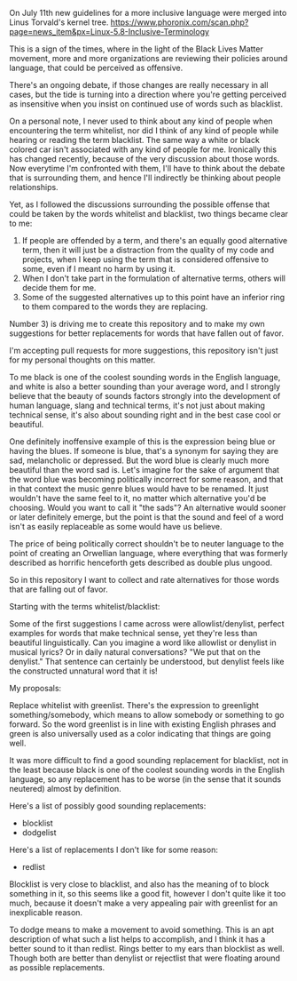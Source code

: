 On July 11th new guidelines for a more inclusive language were merged into Linus Torvald's kernel tree.
https://www.phoronix.com/scan.php?page=news_item&px=Linux-5.8-Inclusive-Terminology

This is a sign of the times, where in the light of the Black Lives Matter movement, more and more organizations
are reviewing their policies around language, that could be perceived as offensive.

There's an ongoing debate, if those changes are really necessary in all cases, but the tide is turning into a
direction where you're getting perceived as insensitive when you insist on continued use of words such as blacklist.

On a personal note, I never used to think about any kind of people when encountering the term whitelist,
nor did I think of any kind of people while hearing or reading the term blacklist. The same way a white or
black colored car isn't associated with any kind of people for me. Ironically this has changed recently,
because of the very discussion about those words. Now everytime I'm confronted with them, I'll have to think
about the debate that is surrounding them, and hence I'll indirectly be thinking about people relationships.

Yet, as I followed the discussions surrounding the possible offense that could be taken by the words whitelist and blacklist,
two things became clear to me:

1) If people are offended by a term, and there's an equally good alternative term, then it will just be a distraction from the quality of my code and projects, when I keep using the term that is considered offensive to some, even if I meant no harm by using it.
2) When I don't take part in the formulation of alternative terms, others will decide them for me.
3) Some of the suggested alternatives up to this point have an inferior ring to them compared to the words they are replacing.

Number 3) is driving me to create this repository and to make my own suggestions for better replacements for words that have fallen out of favor.

I'm accepting pull requests for more suggestions, this repository isn't just for my personal thoughts on this matter.

To me black is one of the coolest sounding words in the English language, and white is also a better sounding than your average word,
and I strongly believe that the beauty of sounds factors strongly into the development of human language, slang and technical terms,
it's not just about making technical sense, it's also about sounding right and in the best case cool or beautiful.

One definitely inoffensive example of this is the expression being blue or having the blues. If someone is blue, that's a synonym for saying they are sad, melancholic or depressed.
But the word blue is clearly much more beautiful than the word sad is. Let's imagine for the sake of argument that the word blue was becoming politically incorrect for some reason,
and that in that context the music genre blues would have to be renamed. It just wouldn't have the same feel to it, no matter which alternative you'd be choosing.
Would you want to call it "the sads"? An alternative would sooner or later definitely emerge, but the point is that the sound and feel of a word isn't as easily replaceable as some would have us believe.

The price of being politically correct shouldn't be to neuter language to the point of creating an Orwellian language, where everything that
was formerly described as horrific henceforth gets described as double plus ungood.

So in this repository I want to collect and rate alternatives for those words that are falling out of favor.

Starting with the terms whitelist/blacklist:

Some of the first suggestions I came across were allowlist/denylist, perfect examples for words that make technical sense,
yet they're less than beautiful linguistically. Can you imagine a word like allowlist or denylist in musical lyrics?
Or in daily natural conversations?
"We put that on the denylist." That sentence can certainly be understood, but denylist feels like the constructed unnatural word that it is!

My proposals:

Replace whitelist with greenlist. There's the expression to greenlight something/somebody, which means to allow somebody
or something to go forward. So the word greenlist is in line with existing English phrases and green is also universally used as a color indicating that things are going well.

It was more difficult to find a good sounding replacement for blacklist, not in the least because black is one of the coolest
sounding words in the English language, so any replacement has to be worse (in the sense that it sounds neutered) almost by definition.

Here's a list of possibly good sounding replacements:
- blocklist
- dodgelist

Here's a list of replacements I don't like for some reason:
- redlist

Blocklist is very close to blacklist, and also has the meaning of to block something in it, so this seems like a good fit, however
I don't quite like it too much, because it doesn't make a very appealing pair with greenlist for an inexplicable reason.

To dodge means to make a movement to avoid something. This is an apt description of what such a list helps to accomplish,
and I think it has a better sound to it than redlist. Rings better to my ears than blocklist as well.
Though both are better than denylist or rejectlist that were floating around as possible replacements.

